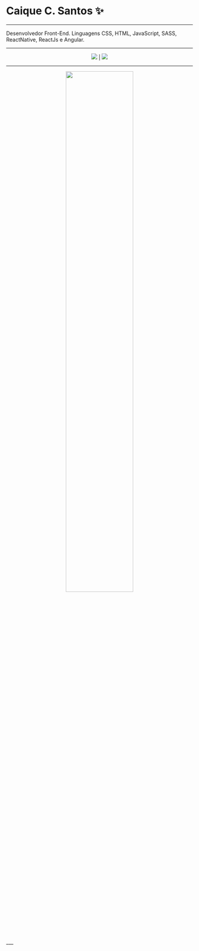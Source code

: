 # Caique C. Santos ✨

___

Desenvolvedor Front-End. Linguagens CSS, HTML, JavaScript, SASS, ReactNative, ReactJs e Angular.

___

<div width= "100%" align="center">
 
<img src="https://github-readme-stats.vercel.app/api?username=caique-caetano&show_icons=true&theme=aura_dark"/> | <img src="https://github-readme-streak-stats.herokuapp.com/?user=caique-caetano&theme=aura_dark" />
 
 </div>
 
  ___
 
<div width="100%" align="center">

  <img width="60%" align="center" src="https://github-readme-stats.vercel.app/api/top-langs/?username=caique-caetano&langs_count=6&theme=aura_dark&layout=compact" />
 
</div>
 ___


<!---
caique-caetano/caique-caetano is a ✨ special ✨ repository because its `README.md` (this file) appears on your GitHub profile.
You can click the Preview link to take a look at your changes.
--->


<!-- [![Readme Card](https://github-readme-stats.vercel.app/api/pin/?username=caique-caetano&repo=pokedex_projeto)](https://github.com/anuraghazra/github-readme-stats) -->


